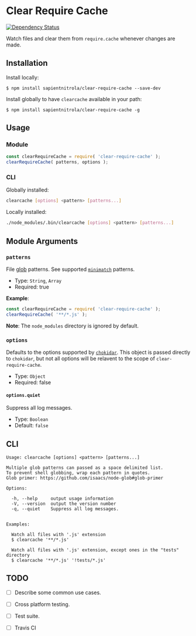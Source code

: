 # Clear Require Cache #

[![Dependency Status](https://david-dm.org/sapientnitrola/clear-require-cache.svg)](https://david-dm.org/sapientnitrola/clear-require-cache)

Watch files and clear them from `require.cache` whenever changes are made.



## Installation ##

Install locally:

    $ npm install sapientnitrola/clear-require-cache --save-dev

Install globally to have `clearcache` available in your path:

    $ npm install sapientnitrola/clear-require-cache -g



## Usage ##

### Module ###

```javascript
const clearRequireCache = require( 'clear-require-cache' );
clearRequireCache( patterns, options );
```

### CLI ###

Globally installed:

```sh
clearcache [options] <pattern> [patterns...]
```

Locally installed:

```sh
./node_modules/.bin/clearcache [options] <pattern> [patterns...]
```



## Module Arguments ##


### `patterns` ###

File [glob](https://github.com/isaacs/node-glob#glob-primer) patterns. See supported [`minimatch`](https://github.com/isaacs/minimatch#features) patterns.

  - Type: `String`, `Array`
  - Required: true

**Example**:

```javascript
const clearRequireCache = require( 'clear-require-cache' );
clearRequireCache( '**/*.js' );
```

**Note**: The `node_modules` directory is ignored by default.


### `options` ###

Defaults to the options supported by [`chokidar`](https://github.com/paulmillr/chokidar#api). This object is passed directly to `chokidar`, but not all options will be relavent to the scope of `clear-require-cache`.

  - Type: `Object`
  - Required: false


#### `options.quiet` ####

Suppress all log messages.

   - Type: `Boolean`
   - Default: `false`



## CLI ##


```text
Usage: clearcache [options] <pattern> [patterns...]

Multiple glob patterns can passed as a space delimited list.
To prevent shell globbing, wrap each pattern in quotes.
Glob primer: https://github.com/isaacs/node-glob#glob-primer

Options:

  -h, --help     output usage information
  -V, --version  output the version number
  -q, --quiet    Suppress all log messages.


Examples:

  Watch all files with '.js' extension
  $ clearcache '**/*.js'

  Watch all files with '.js' extension, except ones in the "tests" directory
  $ clearcache '**/*.js' '!tests/*.js'
```


## TODO ##

  - [ ] Describe some common use cases.
  - [ ] Cross platform testing.
  - [ ] Test suite.
  - [ ] Travis CI

